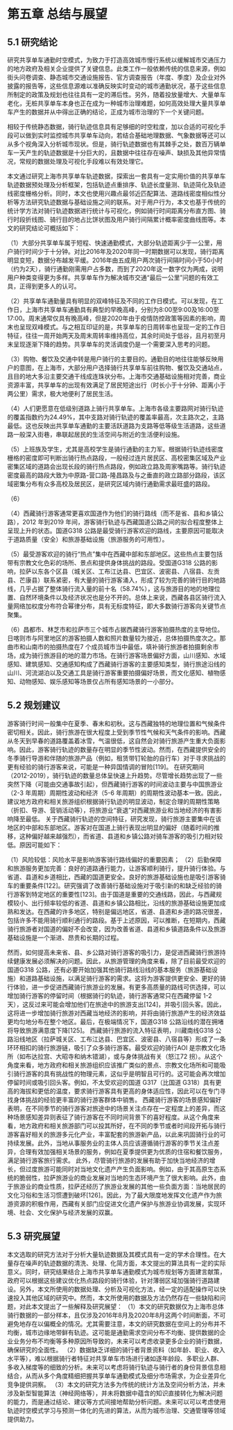 # 第五章 总结与展望
## 5.1 研究结论
研究共享单车通勤时空模式，为致力于打造高效城市慢行系统以缓解城市交通压力的地方政府及相关企业提供了关键信息。此类工作一般依赖传统的信息来源，例如街头问卷调查、静态城市交通设施报告、官方调查报告（年度、季度）及企业对外披露的报告等，这些信息源难以准确反映实时变动的城市通勤状况，基于这些信息所制定的政策及规划也往往具有一定的滞后性。另外，随着投放量增大、大量单车老化，无桩共享单车本身也正在成为一种城市治理难题，如何高效处理大量共享单车产生的数据并从中得出正确的结论，正成为城市治理的下一个关键问题。

相较于传统静态数据，骑行轨迹信息具有足够细的时空粒度，加以合适的可视化手段可以做到实时监控城市共享单车动向，若结合基础地理数据、气象数据等还可以从多个视角深入分析城市现状。但是，骑行轨迹数据也有其棘手之处，数百万辆单车一天产生的轨迹数据是十分巨大的，且数据中往往存在噪声、缺损及其他异常情况，常规的数据处理及可视化手段难以有效处理它。

本文通过研究上海市共享单车轨迹数据，探索出一套具有一定实用价值的共享单车轨迹数据预处理及分析框架，包括轨迹点重排序、轨迹长度量测、轨迹简化及轨迹线密度栅格分析。同时，本文也使用兴趣点最邻近匹配算法、道路线密度相似性分析等方法研究轨迹数据与基础设施之间的联系。对于用户行为，本文也基于传统的统计学方法对骑行轨迹数据进行统计与可视化，例如骑行时间距离分布直方图、骑行时段折线图、骑行目的地占比饼状图及用户骑行间隔累计概率密度曲线图等。本文的研究结论可概括如下：


（1）大部分共享单车属于短程、快速通勤模式，大部分轨迹距离少于一公里，用户骑行时间少于十分钟。对比2016年及2020年同一时期数据可以发现，骑行距离明显变短，数据分布越发平缓。2016年由五成用户两次骑行间隔时间小于50小时（约为2天），骑行通勤刚需用户占多数，而到了2020年这一数字仅为两成，说明用户种类变得更为多样。共享单车作为解决城市交通“最后一公里”问题的有效工具，正得到更多人的认可。

（2）共享单车通勤量具有明显的双峰特征及不同的工作日模式。可以发现，在工作日，上海市共享单车通勤具有典型的早晚高峰，分别为8:00至9:00及16:00至17:00。周末通常仅具有晚高峰，但是2020年由于疫情防控政策等因素的影响，周末也呈现双峰模式。与之相互印证的是，共享单车的日周转率也呈现一定的工作日特征，往往一周开始两天及周末周转率维持高位，其余时间处于低谷，且月初至月末呈现逐渐下降的趋势。共享单车的灵活调度仍是一个需要深入思考的问题。

（3）购物、餐饮及交通中转是用户骑行的主要目的。通勤目的地往往能够反映用户的意图，在上海市，大部分用户选择骑行共享单车前往购物、餐饮及交通站点，且目的地大多沿主要交通干线成连珠状分布。上海市交通基础设施相对完善，商业资源丰富，共享单车的出现有效满足了居民短途出行（时长小于十分钟、距离小于两公里）需求，极大地便利了居民生活。

（4）人们更愿意在低级别道路上骑行共享单车。上海市各级主要路网对骑行轨迹的覆盖指数约为24.49%，其中支路对骑行轨迹的覆盖率最高，次主路次之，主路最低。这也反映出共享单车通勤的主要活跃道路为支路等低等级生活道路，这些道路一般深入街巷，串联起居民的生活空间与附近的生活便利设施。

（5）上班族及学生，尤其是高校学生是骑行通勤的主力军。根据骑行轨迹线密度栅格的密度即可判断出骑行热点路段，一般经过连片居民区、高校密集区域及产业密集区域的道路会出现长段的骑行热点路段，例如政立路及周家嘴路等。骑行轨迹密度最高的路段大致为中原路-营口路-隆昌路及与之垂直的政立路部分路段，该区域密集分布有众多高校及居民区，是研究区域内骑行通勤需求最旺盛的路段。

（6）

（4）西藏骑行游客通常更喜欢国道作为他们的骑行路线（而不是省、县和乡镇公路），2012 年到2019 年间，游客骑行轨迹与西藏国道公路之间的拟合程度整体上呈现上升的状态。国道G318 公路是最受骑行游客欢迎的路线，主要原因可能取决于道路质量（安全）和旅游基础设施（旅游服务的可用性）。 

（5）最受游客欢迎的骑行“热点”集中在西藏中部和东部地区。这些热点主要包括带有宗教文化色彩的场所、景点和提供身体挑战的路段。受国道G318 公路的影响，拉萨以东各个区县（城关区、工布江达县、巴宜区、波密县、八宿县、左贡县、芒康县）联系紧密，有大量的骑行游客涌入，形成了较为完善的骑行目的地路线，几乎占据了整体骑行流入量的前十名（58.74%），这与旅游目的地的地理位置、自然环境条件以及经济状况也是分不开的。总体上来说，西藏各县区骑行流入量网络加权度分布符合幂律分布，具有无标度特征，即大多数骑行游客向关键节点聚集。 

（6）昌都市、林芝市和拉萨市三个城市占据西藏骑行游客拍摄热度的主导地位。日喀则市与阿里地区的游客拍摄人数和照片数量较为接近，总体拍摄热度次之。那曲市和山南市的拍摄热度在7 个成员城市当中最低，填补骑行旅游者拍摄剩余市场，成为骑行旅游目的地的潜力市场。在骑行游客场景偏好方面，山川感知、水域感知、建筑感知、交通感知构成了西藏骑行游客的主要感知类型，骑行旅途沿线的山川、河流湖泊以及交通工具是骑行游客重要拍摄偏好场景，而文化感知、植物感知、动物感知、娱乐感知等场景仅占所有感知场景的一小部分。

## 5.2 规划建议
游客骑行时间一般集中在夏季、春末和初秋。这与西藏独特的地理位置和气候条件密切相关。因此，骑行旅游在很大程度上受到季节性气候和天气条件的影响。西藏从冬天到早春的道路覆盖着冰雪，气温很低，这自然会对骑行旅游产生重大负面影响。因此，游客骑行轨迹的数量存在明显的季节性波动。然而，在西藏提供安全的冬季骑行导游和伴随的旅游产品（例如，租赁带钉轮胎的自行车）对于寻求挑战的更有经验的骑行游客来说，可能是一种异国情调的冒险[119]。 在研究期间（2012-2019），骑行轨迹的数量总体呈快速上升趋势。尽管增长趋势出现了一些突然下降（可能由交通事故引起），但西藏骑行游客的时间波动主要与中国旅游业（2-3 年周期）周期性波动和经济（5-6 年周期）的周期性波动基本一致。因此，建议地方政府和相关旅游组织根据骑行轨迹的明显波动，制定合理的周期性策略（折扣、导游、营销活动等），将旅游业“衰退”对西藏旅游业和当地经济的有害影响降至最低。 关于西藏骑行轨迹的空间特征，研究发现，骑行旅游主要集中在该地区的中部和东部地区。游客对在国道上骑行表现出明显的偏好（随着时间的推移，这种偏好越来越强烈），而省道、县道和乡镇公路对骑车游客的吸引力相对较低。原因可能如下：

（1）风险较低：风险水平是影响游客骑行路线偏好的重要因素；
（2）后勤保障和旅游服务更加完善：良好的道路通行能力，让游客顺利骑行，提升骑行体验。与省道、县道和乡道相比，西藏的国道更安全。良好的旅游基础设施也是吸引游客骑车的重要条件[122]。研究强调了改善骑行基础设施对于吸引新的和缺乏经验的骑行游客到特定地区的重要性[123]。由于国道是重要的交通线路，因此，与西藏规模较小、出行频率较低的省道、县道和乡镇公路相比，沿线的旅游基础设施更加成熟和发达。在西藏的许多地区，特别是偏远地区，省道、县道和乡道的路况很差，包括许多不能用骑行顺利通行的路段。基于上述原因，可以推断，在短期内，西藏骑行旅游者对国道的偏好不会改变，因为改善省道、县道和乡镇道路条件以及旅游基础设施是一个渐进、昂贵和长期的过程。 

然而，如何提高未来省、县、乡公路对骑行游客的吸引力，是促进西藏骑行旅游持续健康发展必须解决的问题。因此，从旅游管理的角度来看，除了目前最受欢迎的国道G318 公路，还有必要开始加强其他骑行路线沿线的基本服务（旅游基础设施）和道路基础设施，以满足骑行游客的需求。这将为游客提供更安全、更好的骑行体验，进一步促进西藏骑行旅游业的发展。有更多高质量的路线可供选择，可以增加骑行游客的停留时间（根据骑行的轨迹，骑行游客通常只在西藏停留 1-2 天），这反过来可能会增加他们在旅途中的旅游支出[124]，并吸引回头客。因此，这将进一步增加骑行旅游对西藏当地经济的影响，并将由骑行旅游产生的经济效益更均匀地分布在整个地区。最后，在极端情况下，国道G318 公路沿线的潜在拥堵将导致旅游满意度下降[125]。 西藏骑行旅游的流入特征表明，川藏南线G318 公路沿线地区（拉萨城关区、工布江达县、巴宜区、波密县、八宿县等）形成了一条环环相扣的骑行旅游链，吸引了众多骑行游客。最受欢迎的骑行AOI 是宗教文化场所（如布达拉宫、大昭寺和纳木错湖），或与身体挑战有关（怒江72 拐）。从这个角度来看，地方政府和相关旅游组织应该推广类似的景点、宗教文化场所和可能吸引骑行游客的具有挑战性的物理元素，这似乎是明智且可行的。这可能会再次增加停留时间或吸引回头客。例如，不太受欢迎的国道 G317（比国道 G318）具有更高的海拔和更低的温度，要求骑行游客具有更高的身体适应性，因此可以在专门寻找身体挑战的经验更丰富的骑行游客群体中销售。 西藏骑行游客的场景感知偏好表明，在不同季节的骑行游客对旅途中的场景关注点存在一定程度上的差异，而这种场景感知差异则表征了骑行游客在不同时间背景下的喜好程度。从这个角度来看，地方政府和相关旅游部门可以投其所好，在不同的季节或者时间段开拓与骑行游客喜好相关的旅游多元化产业，丰富配套的旅游新产品，以此来巩固骑行业的可持续发展。此外，当地从事服务业的主体人员应该遵循骑行游客的季节关注点差异，合理有效加强相关场景的服务，例如在夏季提供更为优质的住宿和餐饮服务，满足骑行游客旅行需求。 此外，尽管骑行旅游的发展有助于加快当地经济的增长，但过度旅游可能同时对当地文化遗产产生负面影响。例如，由于其高原生态系统的脆弱性，拉萨旅游业的商业发展对当地的生态环境产生了很大影响。此外，由于旅游业的商业性质，拉萨还经历了旅游业发展的其他一些负面方面：当地居民的文化习俗和生活习惯遭到破坏[126]。因此，为了最大限度地发挥文化遗产作为旅游资源的积极作用，西藏有关部门应促进文化遗产保护与旅游业协调发展，实现环境、社会、文化保护与经济发展的双赢。

## 5.3 研究展望
本文选取的研究方法对于分析大量轨迹数据及其模式具有一定的学术合理性。在大量存在噪声的轨迹数据的清洗、处理、化简方面，本文提出的算法具有一定的实际意义。同时，研究结果结合上海市共享单车通勤模式为城市规划等方面建言献策，政府可以根据这些建议优化热点路段的骑行体验，针对薄弱区域加强骑行道路建设。另外，本文所使用的数据处理、分析及可视化方法，经一定的适配操作可以快速投入其他区域的研究中。然而，本文所使用的数据及方法仍然存在一些缺陷和问题，对此本文提出了一些解释及研究展望：
（1）本文的研究数据仅为上海市总体骑行数据的一部分样本，且仅涉及2016年8月及2020年8月这两个时间断面，不可避免地存在以偏概全的情况。尤其需要注意，本文的研究数据在空间上的分布并不均衡，城市边缘地带鲜有轨迹。这可能是通勤需求空间分布不均衡、提供数据的企业业务分布不均衡等多种原因所导致的，未来可以考虑收录更多企业的骑行数据，确保研究的全面性。
（2）数据缺乏详细的骑行者背景资料（如年龄、职业、收入水平等），难以根据骑行者特征对共享单车市场进行诸如逐年龄段、多职业人群、多收入梯度等的细致的分析。未来可以考虑将骑行轨迹与骑行者的身份背景信息相结合，从而从多个角度精细把握共享单车通勤模式及细分市场需求，为企业差异化竞争提供洞察。
（3）本文的研究方法多为传统的统计方法及空间分析方法，并未涉及新型智能算法（神经网络等），并未将数据中蕴含的知识直接转化为解决问题的能力，而是通过结论、建议等方式间接地帮助分析问题。未来可以可以考虑使用轨迹时空模式学习与预测一体化的先进的算法，从而为城市治理、交通管理等领域提供助力。
